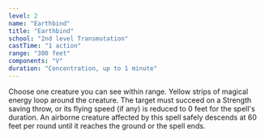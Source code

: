 ```yaml
---
level: 2
name: "Earthbind"
title: "Earthbind"
school: "2nd level Transmutation"
castTime: "1 action"
range: "300 feet"
components: "V"
duration: "Concentration, up to 1 minute"
---
```


Choose one creature you can see within range. Yellow strips of magical energy loop around the creature. The target must succeed on a Strength saving throw, or its flying speed (if any) is reduced to 0 feet for the spell's duration. An airborne creature affected by this spell safely descends at 60 feet per round until it reaches the ground or the spell ends.
